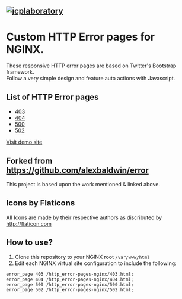 [![jcplaboratory](https://www.jcplaboratory.org/wp-content/uploads/2016/08/nav-banner_ra_large.png?w=250)](http://jcplaboratory.org)
--------------------------------------------

# Custom HTTP Error pages for NGINX.
These responsive HTTP error pages are based on Twitter's Bootstrap framework.  
Follow a very simple design and feature auto actions with Javascript.  

## List of HTTP Error pages  
* [403](403.html)
* [404](404.html)
* [500](500.html)
* [502](502.html)

[Visit demo site](https://jcplaboratory.github.io/http_error-pages-nginx/)

## Forked from https://github.com/alexbaldwin/error
This project is based upon the work mentioned & linked above.


Icons by Flaticons
----------------------------------------------

All Icons are made by their respective authors as discributed by http://flaticon.com

How to use?
----------------------------------------------
1. Clone this repository to your NGINX root `/var/www/html`
2. Edit each NGINX virtual site configuration to include the following:
```
error_page 403 /http_error-pages-nginx/403.html;
error_page 404 /http_error-pages-nginx/404.html;
error_page 500 /http_error-pages-nginx/500.html;
error_page 502 /http_error-pages-nginx/502.html;
```
